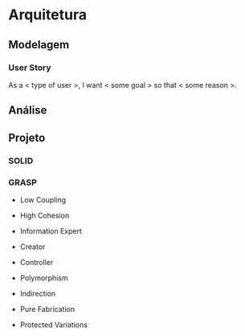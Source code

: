 # Arquitetura

## Modelagem

### User Story

As a &lt; type of user &gt;, I want &lt; some goal &gt; so that &lt; some reason &gt;.

## Análise

## Projeto

### SOLID

### GRASP

* Low Coupling

* High Cohesion

* Information Expert

* Creator

* Controller

* Polymorphism

* Indirection

* Pure Fabrication

* Protected Variations



